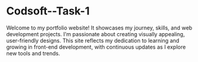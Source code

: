 # Codsoft--Task-1
Welcome to my portfolio website! It showcases my journey, skills, and web development projects. I'm passionate about creating visually appealing, user-friendly designs. This site reflects my dedication to learning and growing in front-end development, with continuous updates as I explore new tools and trends.
